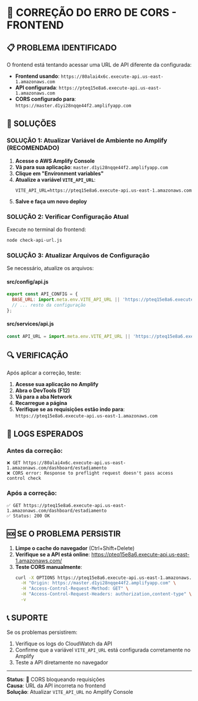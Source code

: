 # 🔧 CORREÇÃO DO ERRO DE CORS - FRONTEND

## 📋 **PROBLEMA IDENTIFICADO**

O frontend está tentando acessar uma URL de API diferente da configurada:

- **Frontend usando**: `https://80alai4x6c.execute-api.us-east-1.amazonaws.com`
- **API configurada**: `https://pteq15e8a6.execute-api.us-east-1.amazonaws.com`
- **CORS configurado para**: `https://master.d1yi28nqqe44f2.amplifyapp.com`

## 🚀 **SOLUÇÕES**

### **SOLUÇÃO 1: Atualizar Variável de Ambiente no Amplify (RECOMENDADO)**

1. **Acesse o AWS Amplify Console**
2. **Vá para sua aplicação**: `master.d1yi28nqqe44f2.amplifyapp.com`
3. **Clique em "Environment variables"**
4. **Atualize a variável `VITE_API_URL`**:
   ```
   VITE_API_URL=https://pteq15e8a6.execute-api.us-east-1.amazonaws.com
   ```
5. **Salve e faça um novo deploy**

### **SOLUÇÃO 2: Verificar Configuração Atual**

Execute no terminal do frontend:
```bash
node check-api-url.js
```

### **SOLUÇÃO 3: Atualizar Arquivos de Configuração**

Se necessário, atualize os arquivos:

#### **src/config/api.js**
```javascript
export const API_CONFIG = {
  BASE_URL: import.meta.env.VITE_API_URL || 'https://pteq15e8a6.execute-api.us-east-1.amazonaws.com',
  // ... resto da configuração
};
```

#### **src/services/api.js**
```javascript
const API_URL = import.meta.env.VITE_API_URL || 'https://pteq15e8a6.execute-api.us-east-1.amazonaws.com';
```

## 🔍 **VERIFICAÇÃO**

Após aplicar a correção, teste:

1. **Acesse sua aplicação no Amplify**
2. **Abra o DevTools (F12)**
3. **Vá para a aba Network**
4. **Recarregue a página**
5. **Verifique se as requisições estão indo para**: `https://pteq15e8a6.execute-api.us-east-1.amazonaws.com`

## 📝 **LOGS ESPERADOS**

### **Antes da correção:**
```
❌ GET https://80alai4x6c.execute-api.us-east-1.amazonaws.com/dashboard/estadiamento
❌ CORS error: Response to preflight request doesn't pass access control check
```

### **Após a correção:**
```
✅ GET https://pteq15e8a6.execute-api.us-east-1.amazonaws.com/dashboard/estadiamento
✅ Status: 200 OK
```

## 🆘 **SE O PROBLEMA PERSISTIR**

1. **Limpe o cache do navegador** (Ctrl+Shift+Delete)
2. **Verifique se a API está online**: https://pteq15e8a6.execute-api.us-east-1.amazonaws.com/
3. **Teste CORS manualmente**:
   ```bash
   curl -X OPTIONS https://pteq15e8a6.execute-api.us-east-1.amazonaws.com/dashboard/estadiamento \
     -H "Origin: https://master.d1yi28nqqe44f2.amplifyapp.com" \
     -H "Access-Control-Request-Method: GET" \
     -H "Access-Control-Request-Headers: authorization,content-type" \
     -v
   ```

## 📞 **SUPORTE**

Se os problemas persistirem:
1. Verifique os logs do CloudWatch da API
2. Confirme que a variável `VITE_API_URL` está configurada corretamente no Amplify
3. Teste a API diretamente no navegador

---

**Status**: 🔴 CORS bloqueando requisições  
**Causa**: URL da API incorreta no frontend  
**Solução**: Atualizar `VITE_API_URL` no Amplify Console
